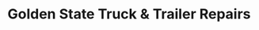 ---
title: "Golden State Truck & Trailer Repairs"
url: /salinas/golden-state-truck-and-trailer-repairs/
shop: car repair
---